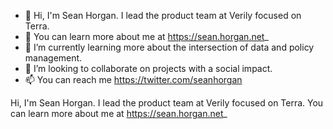 - 👋 Hi, I'm Sean Horgan. I lead the product team at Verily focused on Terra.
- 👀 You can learn more about me at https://sean.horgan.net_
- 🌱 I’m currently learning more about the intersection of data and policy management.
- 💞️ I’m looking to collaborate on projects with a social impact.
- 📫 You can reach me https://twitter.com/seanhorgan

<!---
seanhorgan/seanhorgan is a ✨ special ✨ repository because its `README.md` (this file) appears on your GitHub profile.
You can click the Preview link to take a look at your changes.
--->

Hi, I'm Sean Horgan. I lead the product team at Verily focused on Terra. You can learn more about me at https://sean.horgan.net_
